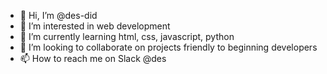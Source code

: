 - 👋 Hi, I’m @des-did
- 👀 I’m interested in web development
- 🌱 I’m currently learning html, css, javascript, python
- 💞️ I’m looking to collaborate on projects friendly to beginning developers
- 📫 How to reach me on Slack @des

<!---
des-did/des-did is a ✨ special ✨ repository because its `README.md` (this file) appears on your GitHub profile.
You can click the Preview link to take a look at your changes.
--->

